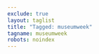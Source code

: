 ```yaml
---
exclude: true
layout: taglist
title: "Tagged: museumweek"
tagname: museumweek
robots: noindex
---
```


